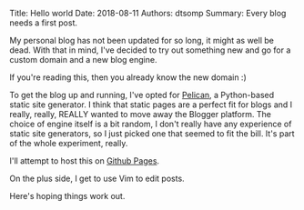 Title: Hello world
Date: 2018-08-11
Authors: dtsomp
Summary: Every blog needs a first post.

My personal blog has not been updated for so long, it might as well be dead.
With that in mind, I've decided to try out something new and go for a custom domain and a new blog engine.

If you're reading this, then you already know the new domain :)

To get the blog up and running, I've opted for [Pelican](https://blog.getpelican.com/), a Python-based static site generator.
I think that static pages are a perfect fit for blogs and I really, really, REALLY wanted to move away the Blogger platform.
The choice of engine itself is a bit random, I don't really have any experience of static site generators, so I just picked one that seemed to fit the bill.
It's part of the whole experiment, really.

I'll attempt to host this on [Github Pages](https://pages.github.com/).

On the plus side, I get to use Vim to edit posts. 

Here's hoping things work out.
